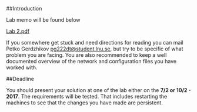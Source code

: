 ##Introduction


Lab memo will be found below

[Lab 2.pdf](https://github.com/1DV020/labs/raw/master/Lab%202/Lab_2.pdf)

If you somewhere get stuck and need directions for reading you can mail Petko Gerdzhikov <pg222dt@student.lnu.se>, but try to be specific of what problem you are facing. You are also recommended to keep a well documented overview of the network and configuration files you have worked with.

##Deadline

You should present your solution at one of the lab either on the  **7/2 or 10/2 - 2017**. The requirements will be tested. That includes restarting the machines to see that the changes you have made are persistent.
